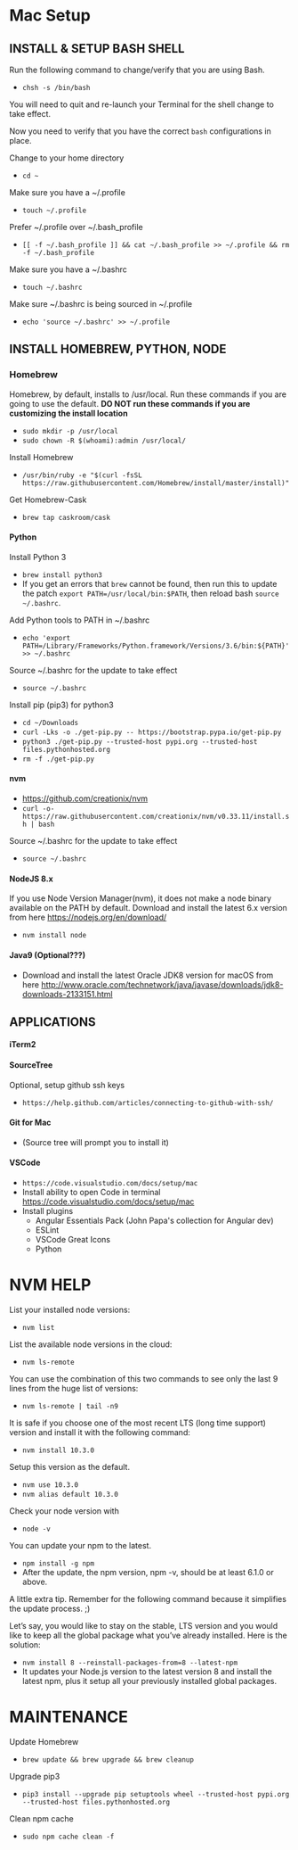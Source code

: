 # Mac Setup

## INSTALL & SETUP BASH SHELL

Run the following command to change/verify that you are using Bash.
- `chsh -s /bin/bash`

You will need to quit and re-launch your Terminal for the shell change to take effect.

Now you need to verify that you have the correct `bash` configurations in place.

Change to your home directory
- `cd ~`

Make sure you have a ~/.profile
- `touch ~/.profile`

Prefer ~/.profile over ~/.bash_profile
- `[[ -f ~/.bash_profile ]] && cat ~/.bash_profile >> ~/.profile && rm -f ~/.bash_profile`

Make sure you have a ~/.bashrc
- `touch ~/.bashrc`

Make sure ~/.bashrc is being sourced in ~/.profile
- `echo 'source ~/.bashrc' >> ~/.profile`



## INSTALL HOMEBREW, PYTHON, NODE

### Homebrew

Homebrew, by default, installs to /usr/local. Run these commands if you are going to use the default. **DO NOT run these commands if you are customizing the install location**
- `sudo mkdir -p /usr/local`
- `sudo chown -R $(whoami):admin /usr/local/`

Install Homebrew
- `/usr/bin/ruby -e "$(curl -fsSL https://raw.githubusercontent.com/Homebrew/install/master/install)"`

Get Homebrew-Cask
- `brew tap caskroom/cask`

#### Python

Install Python 3
- `brew install python3`
- If you get an errors that `brew` cannot be found, then run this to update the patch `export PATH=/usr/local/bin:$PATH`, then reload bash `source ~/.bashrc`.

Add Python tools to PATH in ~/.bashrc
- `echo 'export PATH=/Library/Frameworks/Python.framework/Versions/3.6/bin:${PATH}' >> ~/.bashrc`

Source ~/.bashrc for the update to take effect
- `source ~/.bashrc`

Install pip (pip3) for python3
- `cd ~/Downloads`
- `curl -Lks -o ./get-pip.py -- https://bootstrap.pypa.io/get-pip.py`
- `python3 ./get-pip.py --trusted-host pypi.org --trusted-host files.pythonhosted.org`
- `rm -f ./get-pip.py`

#### nvm

- https://github.com/creationix/nvm
- `curl -o- https://raw.githubusercontent.com/creationix/nvm/v0.33.11/install.sh | bash`

Source ~/.bashrc for the update to take effect
- `source ~/.bashrc`

#### NodeJS 8.x

If you use Node Version Manager(nvm), it does not make a node binary available on the PATH by default.
Download and install the latest 6.x version from here https://nodejs.org/en/download/

- `nvm install node`

#### Java9 (Optional???)
    
- Download and install the latest Oracle JDK8 version for macOS from here http://www.oracle.com/technetwork/java/javase/downloads/jdk8-downloads-2133151.html



## APPLICATIONS

#### iTerm2

#### SourceTree

Optional, setup github ssh keys

- `https://help.github.com/articles/connecting-to-github-with-ssh/`

#### Git for Mac

- (Source tree will prompt you to install it)

#### VSCode

-  `https://code.visualstudio.com/docs/setup/mac`
  - Install ability to open Code in terminal https://code.visualstudio.com/docs/setup/mac 
  - Install plugins
    - Angular Essentials Pack (John Papa's collection for Angular dev)
    - ESLint
    - VSCode Great Icons
    - Python
        



# NVM HELP

List your installed node versions:
- `nvm list`

List the available node versions in the cloud:
- `nvm ls-remote`

You can use the combination of this two commands to see only the last 9 lines from the huge list of versions: 
- `nvm ls-remote | tail -n9`

It is safe if you choose one of the most recent LTS (long time support) version and install it with the following command:
- `nvm install 10.3.0`

Setup this version as the default.
- `nvm use 10.3.0`
- `nvm alias default 10.3.0`

Check your node version with
- `node -v`

You can update your npm to the latest.
- `npm install -g npm`
- After the update, the npm version, npm -v, should be at least 6.1.0 or above.

A little extra tip. Remember for the following command because it simplifies the update process. ;)

Let’s say, you would like to stay on the stable, LTS version and you would like to keep all the global package what you’ve already installed. Here is the solution:
- `nvm install 8 --reinstall-packages-from=8 --latest-npm`
- It updates your Node.js version to the latest version 8 and install the latest npm, plus it setup all your previously installed global packages.





# MAINTENANCE

Update Homebrew
- `brew update && brew upgrade && brew cleanup`

Upgrade pip3
- `pip3 install --upgrade pip setuptools wheel --trusted-host pypi.org --trusted-host files.pythonhosted.org`

Clean npm cache
- `sudo npm cache clean -f`


